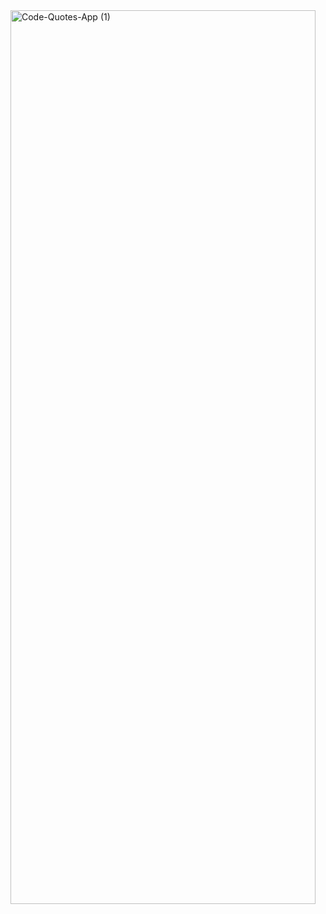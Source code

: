 
<img width="488" height="1430" align="center" alt="Code-Quotes-App (1)" src="https://github.com/user-attachments/assets/98032cab-ada5-4cd6-b535-3620845c9e25" />
